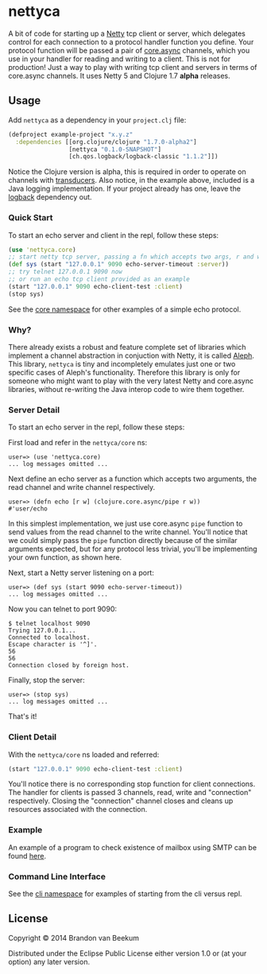 # nettyca

A bit of code for starting up a [Netty](http://netty.io) tcp client or
server, which delegates control for each connection to a
protocol handler function you define. Your protocol function will be
passed a pair of [core.async](https://github.com/clojure/core.async)
channels, which you use in your handler for reading and writing to a
client. This is not for production! Just a way to play with writing
tcp client and servers in terms of core.async channels. It uses Netty
5 and Clojure 1.7 __alpha__ releases.

## Usage

Add `nettyca` as a dependency in your `project.clj` file:

```clj
(defproject example-project "x.y.z"
  :dependencies [[org.clojure/clojure "1.7.0-alpha2"]
                 [nettyca "0.1.0-SNAPSHOT"]
                 [ch.qos.logback/logback-classic "1.1.2"]])
```

Notice the Clojure version is alpha, this is required in order to
operate on channels with
[transducers](http://blog.cognitect.com/blog/2014/8/6/transducers-are-coming).
Also notice, in the example above, included is a Java logging
implementation. If your project already has one, leave the
[logback](http://logback.qos.ch/) dependency out.

### Quick Start

To start an echo server and client in the repl, follow these steps:

```clj
(use 'nettyca.core)
;; start netty tcp server, passing a fn which accepts two args, r and w chans
(def sys (start "127.0.0.1" 9090 echo-server-timeout :server))
;; try telnet 127.0.0.1 9090 now
;; or run an echo tcp client provided as an example
(start "127.0.0.1" 9090 echo-client-test :client)
(stop sys)
```

See the [core namespace](src/nettyca/core.clj) for other examples of a simple echo protocol.

### Why?

There already exists a robust and feature complete set of libraries which
implement a channel abstraction in conjuction with Netty, it is called
[Aleph](https://github.com/ztellman/aleph). This library, `nettyca` is
tiny and incompletely emulates just one or two specific cases of Aleph's
functionality. Therefore this library is only for someone who might want
to play with the very latest Netty and core.async libraries, without
re-writing the Java interop code to wire them together.

### Server Detail

To start an echo server in the repl, follow these steps:

First load and refer in the `nettyca/core` ns:

    user=> (use 'nettyca.core)
    ... log messages omitted ...

Next define an echo server as a function which accepts two arguments,
the read channel and write channel respectively.

    user=> (defn echo [r w] (clojure.core.async/pipe r w))
    #'user/echo

In this simplest implementation, we just use core.async `pipe`
function to send values from the read channel to the write channel.
You'll notice that we could simply pass the `pipe` function directly
because of the similar arguments expected, but for any protocol less
trivial, you'll be implementing your own function, as shown here.

Next, start a Netty server listening on a port:

    user=> (def sys (start 9090 echo-server-timeout))
    ... log messages omitted ...

Now you can telnet to port 9090:

    $ telnet localhost 9090
    Trying 127.0.0.1...
    Connected to localhost.
    Escape character is '^]'.
    56
    56
    Connection closed by foreign host.

Finally, stop the server:

    user=> (stop sys)
    ... log messages omitted ...

That's it!

### Client Detail

With the `nettyca/core` ns loaded and referred:

```clj
(start "127.0.0.1" 9090 echo-client-test :client)
```

You'll notice there is no corresponding stop function for client
connections. The handler for clients is passed 3 channels, read, write
and "connection" respectively. Closing the "connection" channel closes
and cleans up resources associated with the connection.

### Example

An example of a program to check existence of mailbox using SMTP can
be found [here](https://github.com/marsmining/evalid/blob/6df45f16c17f1e82f3b860f139e24319b4c53159/src/evalid/core.clj).

### Command Line Interface

See the [cli namespace](src/nettyca/cli.clj) for examples of starting
from the cli versus repl.

## License

Copyright © 2014 Brandon van Beekum

Distributed under the Eclipse Public License either version 1.0 or (at
your option) any later version.
